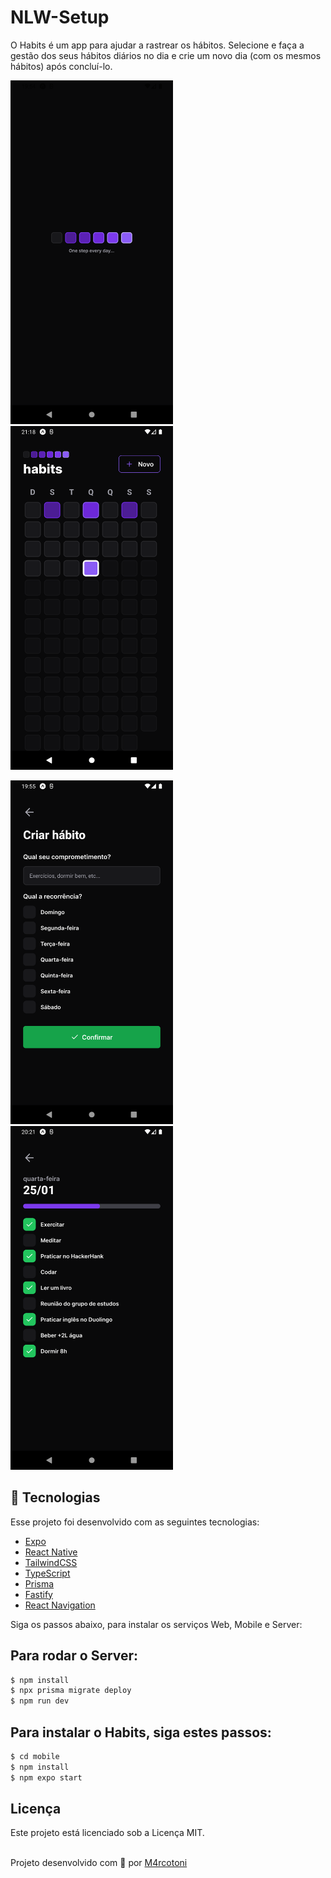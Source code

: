 # NLW-Setup
O Habits é um app para ajudar a rastrear os hábitos. Selecione e faça a gestão dos seus hábitos diários no dia e crie um novo dia (com os mesmos hábitos) após concluí-lo.

<img src=".github/splash.png" height="550" /> <img src=".github/home.png" height="550"/>

<img src=".github/new-habit.png" height="550" /> <img src=".github/habits.png" height="550"/>

## 🚀 Tecnologias

Esse projeto foi desenvolvido com as seguintes tecnologias:

- [Expo](https://expo.io/)
- [React Native](https://reactnative.dev/)
- [TailwindCSS](https://tailwindcss.com/)
- [TypeScript](https://www.typescriptlang.org/)
- [Prisma](https://www.prisma.io/)
- [Fastify](https://www.fastify.io/)
- [React Navigation](https://reactnavigation.org/)

Siga os passos abaixo, para instalar os serviços Web, Mobile e Server:

## Para rodar o Server:

```bash
$ npm install
$ npx prisma migrate deploy
$ npm run dev
```

##  Para instalar o Habits, siga estes passos:

```bash
$ cd mobile
$ npm install
$ npm expo start
```

## Licença

Este projeto está licenciado sob a Licença MIT.
<br></br>

Projeto desenvolvido com 🖤 por [M4rcotoni](https://github.com/m4rcotoni)
